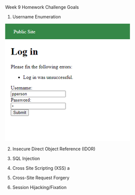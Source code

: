 Week 9 Homework
Challenge Goals

1. Username Enumeration

![gif 1](https://github.com/SBourke87/Week9/blob/main/User%20Enumeration%2C%20Green%2C%20Login%20Bolded.gif)

2. Insecure Direct Object Reference (IDOR)

3. SQL Injection

4. Cross Site Scripting (XSS)
a
5. Cross-Site Request Forgery

6. Session Hijacking/Fixation
